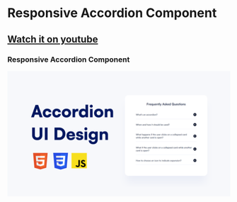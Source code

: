 # Responsive Accordion Component
## [Watch it on youtube](https://youtu.be/edM7VwXWWcQ)
### Responsive Accordion Component

![preview img](/preview.png)
